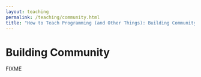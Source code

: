 ```yaml
---
layout: teaching
permalink: /teaching/community.html
title: "How to Teach Programming (and Other Things): Building Community"
---
```


# Building Community

FIXME
